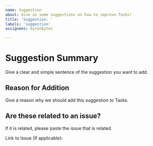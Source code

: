 ```yaml
---
name: Suggestion
about: Give us some suggestions on how to improve Tasks!
title: 'Suggestion: '
labels: 'suggestion'
assignees: byronbytes

---
```


# Suggestion Summary
Give a clear and simple sentence of the suggestion you want to add.



## Reason for Addition
Give a reason why we should add this suggestion to Tasks.



## Are these related to an issue?
If it is related, please paste the issue that is related.

Link to Issue (If applicable):


